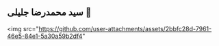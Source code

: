 ## سید محمدرضا جلیلی 👋


<img  src="https://github.com/user-attachments/assets/2bbfc28d-7961-46e5-84e1-5a30a59b2df4"
